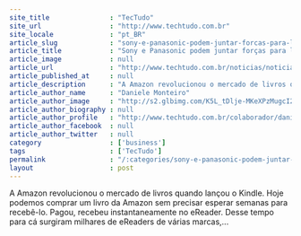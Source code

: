 ```yaml
---
site_title               : "TecTudo"
site_url                 : "http://www.techtudo.com.br"
site_locale              : "pt_BR"
article_slug             : "sony-e-panasonic-podem-juntar-forcas-para-lancar-servico-de-e-book-multiplataforma"
article_title            : "Sony e Panasonic podem juntar forças para lançar serviço de e-book multiplataforma"
article_image            : null
article_url              : "http://www.techtudo.com.br/noticias/noticia/2011/06/sony-e-panasonic-podem-juntar-forcas-para-lancar-servico-de-e-book-multiplataforma.html"
article_published_at     : null
article_description      : "A Amazon revolucionou o mercado de livros quando lançou o Kindle. Hoje podemos comprar um livro da Amazon sem precisar esperar semanas para recebê-lo. Pagou, recebeu instantaneamente no eReader. Desse tempo para cá surgiram milhares de eReaders de várias marcas,..."
article_author_name      : "Daniele Monteiro"
article_author_image     : "http://s2.glbimg.com/K5L_tDlje-MKeXPzMugcI2PRZt8=/30x30/s2.glbimg.com/KGQSvRJOGyYNmHCFqd5-7toXX_4=/140x140/s.glbimg.com/po/tt2/f/original/2013/11/12/daniele-monteiro.jpg"
article_author_biography : null
article_author_profile   : "http://www.techtudo.com.br/colaborador/daniele-monteiro.html"
article_author_facebook  : null
article_author_twitter   : null
category                 : ['business']
tags                     : ['TecTudo']
permalink                : "/:categories/sony-e-panasonic-podem-juntar-forcas-para-lancar-servico-de-e-book-multiplataforma/"
layout                   : post
---
```


A Amazon revolucionou o mercado de livros quando lançou o Kindle. Hoje podemos comprar um livro da Amazon sem precisar esperar semanas para recebê-lo. Pagou, recebeu instantaneamente no eReader. Desse tempo para cá surgiram milhares de eReaders de várias marcas,...
